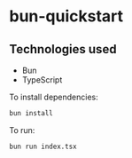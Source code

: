 # bun-quickstart

## Technologies used
* Bun
* TypeScript

To install dependencies:
```bash
bun install
```

To run:

```bash
bun run index.tsx
```
